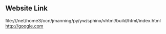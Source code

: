 Website Link
------------------

file:///net/home3/ocn/jmanning/py/yw/sphinx/vhtml/build/html/index.html
http://google.com
